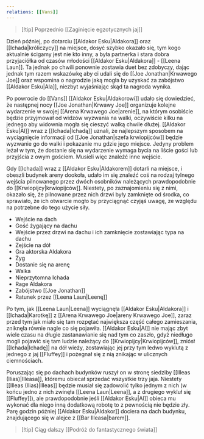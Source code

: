 ```yaml
---
relations: [[Vans]]
---
```

>[!tip] Poprzednio
>[[Zaginięcie egzotycznych jaj]]

Dzień później, po dotarciu [[Aldakor Esku|Aldakora]] oraz [[Ichada|króliczycy]] na miejsce, dosyć szybko okazało się, tym kogo aktualnie ścigamy jest nie kto inny, a była partnerka i stara dobra przyjaciółka od czasów młodości [[Aldakor Esku|Aldakora]] - [[Leena Laun]]. Ta jednak po chwili ponownie zostawia duet bez zdobyczy, dając jednak tym razem wskazówkę aby ci udali się do [[Joe Jonathan|Krwawego Joe]] oraz wspomina o nagrodzie jaką mogła by uzyskać za zabójstwo [[Aldakor Esku|Ala]], niezbyt wyjaśniając skąd ta nagroda wynika. 

Po powrocie do [[Vans]] [[Aldakor Esku|Aldakorowi]] udało się dowiedzieć, że następnej nocy [[Joe Jonathan|Krwawy Joe]] organizuje kolejne wydarzenie w swojej [[Arena Krwawego Joe|arenie]], na którym osobiście będzie przyjmował od widzów wyzwania na walki, oczywiście kilku na jednego aby widownia mogła się cieszyć walką chwile dłużej. [[Aldakor Esku|Al]] wraz z [[Ichada|Ichadą]] uznali, że najlepszym sposobem na wyciągnięcie informacji od [[Joe Jonathan|szefa krwiopijców]] będzie wyzwanie go do walki i pokazanie mu gdzie jego miejsce. Jedyny problem leżał w tym, że dostanie się na wydarzenie wymaga bycia na liście gości lub przyjścia z owym gościem. Musieli więc znaleźć inne wejście.

Gdy [[Ichada]] wraz z [[Aldakor Esku|Aldakorem]] dotarli na miejsce, i obeszli budynek areny dookoła, udało im się znaleźć coś na rodzaj tylnego wejścia pilnowanego przez dwóch osobników należących prawdopodobnie do [[Krwiopijcy|krwiopijców]]. Niestety, po zaznajomieniu się z nimi, okazało się, że pilnowane przez nich drzwi były zamknięte od środka, co sprawiało, że ich otwarcie mogło by przyciągnąć czyjąś uwagę, ze względu na potrzebne do tego użycie siły.

- Wejście na dach
- Gość żygający na dachu
- Wejście przez drzwi na dachu i ich zamknięcie zostawiając typa na dachu
- Zejście na dół
- Gra aktorska Aldakora
- Żyg
- Dostanie się na arenę
- Walka
- Nieprzytomna Ichada
- Rage Aldakora
- Zabójstwo [[Joe Jonathan]] 
- Ratunek przez [[Leena Laun|Leenę]]

Po tym, jak [[Leena Laun|Leena]] wyciągnęła [[Aldakor Esku|Aldakora]] i [[Ichada|Karotkę]] z [[Arena Krwawego Joe|areny Krwawego Joe]], zaraz przed tym jak miało się tam rozpętać największa część całego zamieszania, zniknęła równie nagle co się pojawiła. [[Aldakor Esku|Al]] nie mając zbyt wiele czasu na długie zastanawianie się nad tym co zaszło, gdyż niedługo mogli pojawić się tam ludzie należący do [[Krwiopijcy|Krwiopijców]], zniósł [[Ichada|Ichadę]] na dół wieży, zostawiając jej przy tym ledwo wyklutą z jednego z jaj [[Fluffey]] i pożegnał się z nią znikając w ulicznych ciemnościach.

Poruszając się po dachach budynków ruszył on w stronę siedziby [[Illeas (Ilias)|Illeasa]], któremu obiecał sprzedać wszystkie trzy jaja. Niestety [[Illeas (Ilias)|Illeas]] będzie musiał się zadowolić tylko jednym z nich (w końcu jedno z nich zwinęła [[Leena Laun|Leena]], a z drugiego wykluł się [[Fluffey]]), ale prawdopodobnie jeśli [[Aldakor Esku|Al]] obieca mu wykonać dla niego inną dodatkową robotę to z pewnością nie będzie zły.
Parę godzin później [[Aldakor Esku|Aldakor]] dociera na dach budynku, znajdującego się w alejce z [[Bar Illeasa|barem]].

>[!tip] Ciąg dalszy
> [[Podróż do fantastycznego świata]]